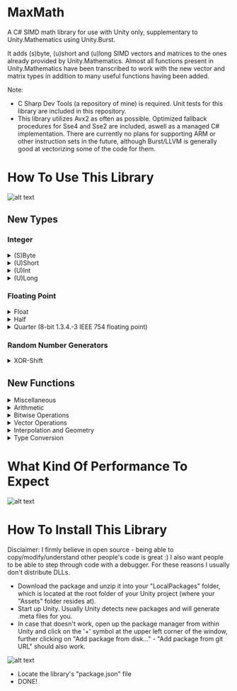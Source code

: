 # MaxMath
A C# SIMD math library for use with Unity only, supplementary to Unity.Mathematics using Unity.Burst. 

It adds (s)byte, (u)short and (u)long SIMD vectors and matrices to the ones already provided by Unity.Mathematics. 
Almost all functions present in Unity.Mathematics have been transcribed to work with the new vector and matrix types in addition to many useful functions having been added.

Note: 
- C Sharp Dev Tools (a repository of mine) is required. Unit tests for this library are included in this repository.
- This library utilizes Avx2 as often as possible. Optimized fallback procedures for Sse4 and Sse2 are included, aswell as a managed C# implementation. There are currently no plans for supporting ARM or other instruction sets in the future, although Burst/LLVM is generally good at vectorizing some of the code for them. 


# How To Use This Library

![alt text](https://i.imgur.com/0Bpr1Mo.png)

## New Types

### Integer
<details><summary>(S)Byte</summary>
  
![alt text](https://i.imgur.com/LwxZifi.png)

</details>

<details><summary>(U)Short</summary>
  
![alt text](https://i.imgur.com/yE5o3RH.png)

</details>

<details><summary>(U)Int</summary>
  
![alt text](https://i.imgur.com/XNzK5iS.png)

</details>

<details><summary>(U)Long</summary>
  
![alt text](https://i.imgur.com/D0WUfrU.png)

</details>

### Floating Point

<details><summary>Float</summary>
  
![alt text](https://i.imgur.com/4lSuEfU.png)

</details>

<details><summary>Half</summary>
  
![alt text](https://i.imgur.com/Vk0jQCh.png)

</details>

<details><summary>Quarter (8-bit 1.3.4.-3 IEEE 754 floating point)</summary>
  
![alt text](https://i.imgur.com/yRbyPGK.png)

</details>

### Random Number Generators

<details><summary>XOR-Shift</summary>
  
![alt text](https://i.imgur.com/2tYbxk0.png)

</details>

## New Functions


<details><summary>Miscellaneous</summary>
  
![alt text](https://i.imgur.com/AhLKvAb.png)

</details>


<details><summary>Arithmetic</summary>

![alt text](https://i.imgur.com/YU2dSj5.png)

![alt text](https://i.imgur.com/r1f44Va.png)

![alt text](https://i.imgur.com/JUbYL6J.png)

![alt text](https://i.imgur.com/KDvHC11.png)

![alt text](https://i.imgur.com/WoDaxIU.png)

![alt text](https://i.imgur.com/3XJYuqw.png)

</details>


<details><summary>Bitwise Operations</summary>

![alt text](https://i.imgur.com/FDnjd0F.png)

![alt text](https://i.imgur.com/z0MtnUs.png)

![alt text](https://i.imgur.com/knaC0q4.png)

![alt text](https://i.imgur.com/QwP5AWu.png)

</details>


<details><summary>Vector Operations</summary>

![alt text](https://i.imgur.com/uG3k5Re.png)

![alt text](https://i.imgur.com/tGIhgcr.png)

![alt text](https://i.imgur.com/UeUvlii.png)

![alt text](https://i.imgur.com/pGU76Lu.png)

</details>


<details><summary>Interpolation and Geometry</summary>

![alt text](https://i.imgur.com/S6zfZ5O.png)

![alt text](https://i.imgur.com/6txRQQe.png)

![alt text](https://i.imgur.com/N0pgppX.png)

</details>


<details><summary>Type Conversion</summary>

![alt text](https://i.imgur.com/q1uEpb2.png)

</details>


# What Kind Of Performance To Expect

![alt text](https://i.imgur.com/Bi79n4Q.jpg)

# How To Install This Library

Disclaimer: I firmly believe in open source - being able to copy/modify/understand other people's code is great :)
I also want people to be able to step through code with a debugger.
For these reasons I usually don't distribute DLLs.

- Download the package and unzip it into your "LocalPackages" folder, which is located at the root folder of your Unity project (where your "Assets" folder resides at).
- Start up Unity. Usually Unity detects new packages and will generate .meta files for you.
- In case that doesn't work, open up the package manager from within Unity and click on the '+' symbol at the upper left corner of the window, further clicking on "Add package from disk..." - "Add package from git URL" should also work.

![alt text](https://i.imgur.com/QcqF96e.png)

- Locate the library's "package.json" file
- DONE! 
